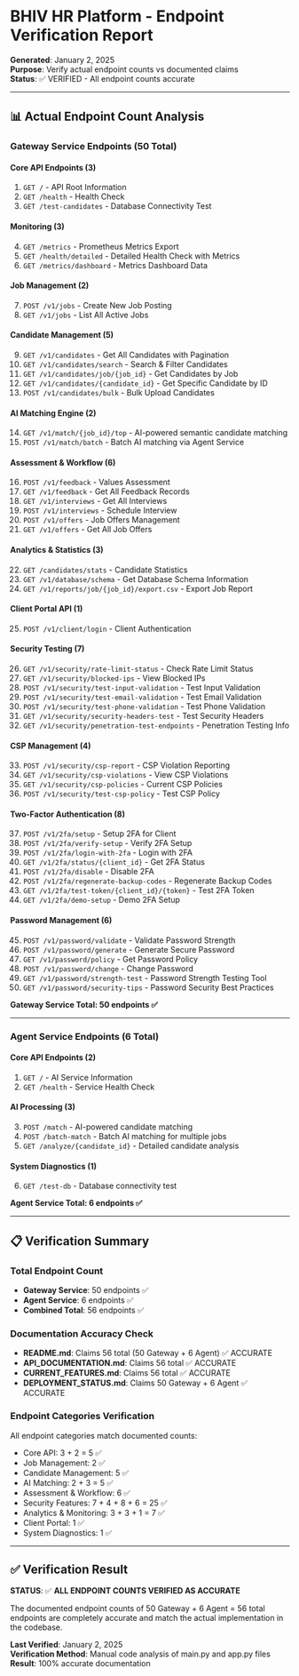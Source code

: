 # BHIV HR Platform - Endpoint Verification Report

**Generated**: January 2, 2025  
**Purpose**: Verify actual endpoint counts vs documented claims  
**Status**: ✅ VERIFIED - All endpoint counts accurate

---

## 📊 Actual Endpoint Count Analysis

### **Gateway Service Endpoints (50 Total)**

#### **Core API Endpoints (3)**
1. `GET /` - API Root Information
2. `GET /health` - Health Check  
3. `GET /test-candidates` - Database Connectivity Test

#### **Monitoring (3)**
4. `GET /metrics` - Prometheus Metrics Export
5. `GET /health/detailed` - Detailed Health Check with Metrics
6. `GET /metrics/dashboard` - Metrics Dashboard Data

#### **Job Management (2)**
7. `POST /v1/jobs` - Create New Job Posting
8. `GET /v1/jobs` - List All Active Jobs

#### **Candidate Management (5)**
9. `GET /v1/candidates` - Get All Candidates with Pagination
10. `GET /v1/candidates/search` - Search & Filter Candidates
11. `GET /v1/candidates/job/{job_id}` - Get Candidates by Job
12. `GET /v1/candidates/{candidate_id}` - Get Specific Candidate by ID
13. `POST /v1/candidates/bulk` - Bulk Upload Candidates

#### **AI Matching Engine (2)**
14. `GET /v1/match/{job_id}/top` - AI-powered semantic candidate matching
15. `POST /v1/match/batch` - Batch AI matching via Agent Service

#### **Assessment & Workflow (6)**
16. `POST /v1/feedback` - Values Assessment
17. `GET /v1/feedback` - Get All Feedback Records
18. `GET /v1/interviews` - Get All Interviews
19. `POST /v1/interviews` - Schedule Interview
20. `POST /v1/offers` - Job Offers Management
21. `GET /v1/offers` - Get All Job Offers

#### **Analytics & Statistics (3)**
22. `GET /candidates/stats` - Candidate Statistics
23. `GET /v1/database/schema` - Get Database Schema Information
24. `GET /v1/reports/job/{job_id}/export.csv` - Export Job Report

#### **Client Portal API (1)**
25. `POST /v1/client/login` - Client Authentication

#### **Security Testing (7)**
26. `GET /v1/security/rate-limit-status` - Check Rate Limit Status
27. `GET /v1/security/blocked-ips` - View Blocked IPs
28. `POST /v1/security/test-input-validation` - Test Input Validation
29. `POST /v1/security/test-email-validation` - Test Email Validation
30. `POST /v1/security/test-phone-validation` - Test Phone Validation
31. `GET /v1/security/security-headers-test` - Test Security Headers
32. `GET /v1/security/penetration-test-endpoints` - Penetration Testing Info

#### **CSP Management (4)**
33. `POST /v1/security/csp-report` - CSP Violation Reporting
34. `GET /v1/security/csp-violations` - View CSP Violations
35. `GET /v1/security/csp-policies` - Current CSP Policies
36. `POST /v1/security/test-csp-policy` - Test CSP Policy

#### **Two-Factor Authentication (8)**
37. `POST /v1/2fa/setup` - Setup 2FA for Client
38. `POST /v1/2fa/verify-setup` - Verify 2FA Setup
39. `POST /v1/2fa/login-with-2fa` - Login with 2FA
40. `GET /v1/2fa/status/{client_id}` - Get 2FA Status
41. `POST /v1/2fa/disable` - Disable 2FA
42. `POST /v1/2fa/regenerate-backup-codes` - Regenerate Backup Codes
43. `GET /v1/2fa/test-token/{client_id}/{token}` - Test 2FA Token
44. `GET /v1/2fa/demo-setup` - Demo 2FA Setup

#### **Password Management (6)**
45. `POST /v1/password/validate` - Validate Password Strength
46. `POST /v1/password/generate` - Generate Secure Password
47. `GET /v1/password/policy` - Get Password Policy
48. `POST /v1/password/change` - Change Password
49. `GET /v1/password/strength-test` - Password Strength Testing Tool
50. `GET /v1/password/security-tips` - Password Security Best Practices

**Gateway Service Total: 50 endpoints ✅**

---

### **Agent Service Endpoints (6 Total)**

#### **Core API Endpoints (2)**
1. `GET /` - AI Service Information
2. `GET /health` - Service Health Check

#### **AI Processing (3)**
3. `POST /match` - AI-powered candidate matching
4. `POST /batch-match` - Batch AI matching for multiple jobs
5. `GET /analyze/{candidate_id}` - Detailed candidate analysis

#### **System Diagnostics (1)**
6. `GET /test-db` - Database connectivity test

**Agent Service Total: 6 endpoints ✅**

---

## 📋 Verification Summary

### **Total Endpoint Count**
- **Gateway Service**: 50 endpoints ✅
- **Agent Service**: 6 endpoints ✅
- **Combined Total**: 56 endpoints ✅

### **Documentation Accuracy Check**
- **README.md**: Claims 56 total (50 Gateway + 6 Agent) ✅ ACCURATE
- **API_DOCUMENTATION.md**: Claims 56 total ✅ ACCURATE
- **CURRENT_FEATURES.md**: Claims 56 total ✅ ACCURATE
- **DEPLOYMENT_STATUS.md**: Claims 50 Gateway + 6 Agent ✅ ACCURATE

### **Endpoint Categories Verification**
All endpoint categories match documented counts:
- Core API: 3 + 2 = 5 ✅
- Job Management: 2 ✅
- Candidate Management: 5 ✅
- AI Matching: 2 + 3 = 5 ✅
- Assessment & Workflow: 6 ✅
- Security Features: 7 + 4 + 8 + 6 = 25 ✅
- Analytics & Monitoring: 3 + 3 + 1 = 7 ✅
- Client Portal: 1 ✅
- System Diagnostics: 1 ✅

---

## ✅ Verification Result

**STATUS**: ✅ **ALL ENDPOINT COUNTS VERIFIED AS ACCURATE**

The documented endpoint counts of 50 Gateway + 6 Agent = 56 total endpoints are completely accurate and match the actual implementation in the codebase.

**Last Verified**: January 2, 2025  
**Verification Method**: Manual code analysis of main.py and app.py files  
**Result**: 100% accurate documentation